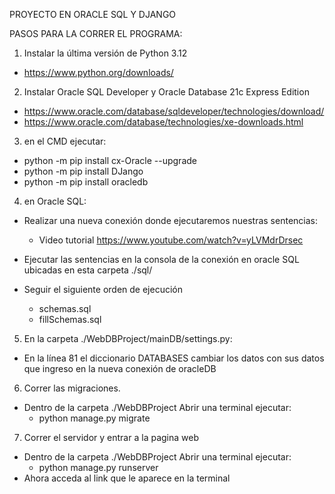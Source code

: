
PROYECTO EN ORACLE SQL Y DJANGO 

PASOS PARA LA CORRER EL PROGRAMA:

1) Instalar la última versión de Python 3.12  
 - https://www.python.org/downloads/

2) Instalar Oracle SQL Developer y Oracle Database 21c Express Edition 
- https://www.oracle.com/database/sqldeveloper/technologies/download/
- https://www.oracle.com/database/technologies/xe-downloads.html

3) en el CMD ejecutar:
- python -m pip install cx-Oracle --upgrade
- python -m pip install DJango
- python -m pip install oracledb

4) en Oracle SQL:
- Realizar una nueva conexión donde ejecutaremos nuestras sentencias:
    - Video tutorial https://www.youtube.com/watch?v=yLVMdrDrsec

- Ejecutar las sentencias en la consola de la conexión en oracle SQL ubicadas en esta carpeta ./sql/ 
 - Seguir el siguiente orden de ejecución
    - schemas.sql
    - fillSchemas.sql

5) En la carpeta ./WebDBProject/mainDB/settings.py: 
- En la línea 81 el diccionario DATABASES cambiar los datos con sus datos que ingreso en la nueva conexión de oracleDB

6) Correr las migraciones. 
- Dentro de la carpeta ./WebDBProject Abrir una terminal ejecutar:
    - python manage.py migrate

7) Correr el servidor y entrar a la pagina web
- Dentro de la carpeta ./WebDBProject Abrir una terminal ejecutar:
    - python manage.py runserver
- Ahora acceda al link que le aparece en la terminal



